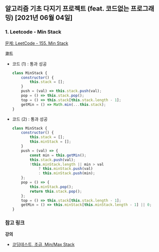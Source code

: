 ## 알고리즘 기초 다지기 프로젝트 (feat. 코드없는 프로그래밍) \[2021년 06월 04일\]

### **1.** Leetcode - Min Stack

[문제: LeetCode - 155. Min Stack](https://leetcode.com/problems/min-stack/)

**코드**

-   코드 (1) : 통과 성공

    ```js
    class MinStack {
        constructor() {
            this.stack = [];
        }
        push = (val) => this.stack.push(val);
        pop = () => this.stack.pop();
        top = () => this.stack[this.stack.length - 1];
        getMin = () => Math.min(...this.stack);
    }
    ```

-   코드 (2) : 통과 성공

    ```js
    class MinStack {
        constructor() {
            this.stack = [];
            this.minStack = [];
        }
        push = (val) => {
            const min = this.getMin();
            this.stack.push(val);
            !this.minStack.length || min > val
                ? this.minStack.push(val)
                : this.minStack.push(min);
        };
        pop = () => {
            this.minStack.pop();
            return this.stack.pop();
        };
        top = () => this.stack[this.stack.length - 1];
        getMin = () => this.minStack[this.minStack.length - 1] || 0;
    }
    ```

### **참고 링크**

**강의**

-   [코딩테스트, 초급, Min/Max Stack](https://youtu.be/gKTi-gbyjXk)
